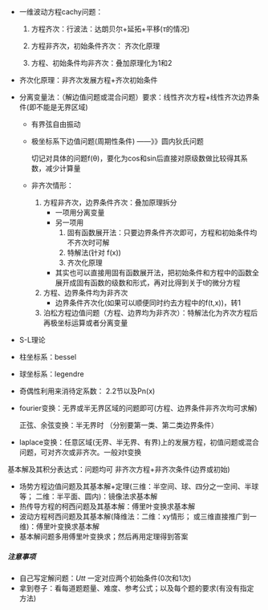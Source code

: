 * 一维波动方程cachy问题：
  1. 方程齐次：行波法：达朗贝尔+延拓+平移($\tau$的情况)

  2. 方程非齐次，初始条件齐次： 齐次化原理

  3. 方程、初始条件均非齐次：叠加原理化为1和2

* 齐次化原理：非齐次发展方程+齐次初始条件 

* 分离变量法：（解边值问题或混合问题）要求：线性齐次方程+线性齐次边界条件(即不能是无界区域) 

  * 有界弦自由振动

  * 极坐标系下边值问题(周期性条件) ——》》圆内狄氏问题

    切记对具体的问题f(θ)，要化为cos和sin后直接对原级数做比较得其系数，减少计算量

  * 非齐次情形：
    1. 方程非齐次，边界条件齐次：叠加原理拆分
       * 一项用分离变量
       * 另一项用
         1. 固有函数展开法：只要边界条件齐次即可，方程和初始条件均不齐次时可解
         2. 特解法(针对 f(x))
         3. 齐次化原理
       * 其实也可以直接用固有函数展开法，把初始条件和方程中的函数全展开成固有函数的级数和形式，再对比得到关于t的微分方程
    2. 方程、边界条件均为非齐次
       * 边界条件齐次化(如果可以顺便同时约去方程中的f(t,x))，转1
    3. 泊松方程边值问题（方程、边界均为非齐次）：特解法化为齐次方程后再极坐标运算或者分离变量

* S-L理论

* 柱坐标系：bessel

* 球坐标系：legendre

* 奇偶性利用来消待定系数： 2.2节以及Pn(x)

* fourier变换：无界或半无界区域的问题即可(方程、边界条件非齐次均可求解)

  正弦、余弦变换：半无界时 （分别要第一类、第二类边界条件）

* laplace变换：任意区域(无界、半无界、有界)上的发展方程，初值问题或混合问题，可对齐次或非齐次。一般对t变换

基本解及其积分表达式：问题均可 非齐次方程+非齐次条件(边界或初始)

* 场势方程边值问题及其基本解+定理(三维：半空间、球、四分之一空间、半球等； 二维：半平面、圆内)：镜像法求基本解
* 热传导方程的柯西问题及其基本解：傅里叶变换求基本解
* 波动方程柯西问题及其基本解(降维法：二维：xy情形； 或三维直接推广到一维)：傅里叶变换求基本解
* 基本解问题多用傅里叶变换求；然后再用定理得到答案

##### 注意事项

* 自己写定解问题：$Utt$ 一定对应两个初始条件(0次和1次)
* 拿到卷子：看每道题题量、难度、参考公式；以及每个题的要求(有没有指定方法)









